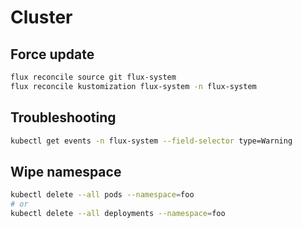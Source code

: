 # Cluster

## Force update

```bash
flux reconcile source git flux-system
flux reconcile kustomization flux-system -n flux-system
```

## Troubleshooting

```bash
kubectl get events -n flux-system --field-selector type=Warning
```


## Wipe namespace

```bash
kubectl delete --all pods --namespace=foo
# or
kubectl delete --all deployments --namespace=foo
```